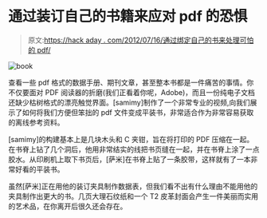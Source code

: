 # 通过装订自己的书籍来应对 pdf 的恐惧

> 原文:[https://hack aday . com/2012/07/16/通过绑定自己的书来处理可怕的 pdf/](https://hackaday.com/2012/07/16/dealing-with-the-horrors-of-pdfs-by-binding-your-own-books/)

![](../Images/f6226c02d0402ed09c385846e7c17e79.png "book")

查看一些 pdf 格式的数据手册、期刊文章，甚至整本书都是一件痛苦的事情。你不仅要面对 PDF 阅读器的折磨(我们正看着你呢，Adobe)，而且一份纯电子文档还缺少枯树格式的漂亮触觉界面。[samimy]制作了一个非常专业的视频,向我们展示了如何将我们方便但笨拙的 pdf 文件变成平装书，非常适合作为非常容易获取的离线参考资料。

[samimy]的构建基本上是几块木头和 C 夹钳，旨在将打印的 PDF 压缩在一起。在书脊上钻了几个洞后，他用非常结实的线把书页缝在一起，并在书脊上涂了一点胶水。从印刷机上取下书页后，[萨米]在书脊上贴了一条胶带，这样就有了一本非常好看的平装书。

虽然[萨米]正在用他的装订夹具制作数据表，但我们看不出有什么理由不能用他的夹具制作出更大的书。几页大理石纹纸和一个 T2 皮革封面会产生一件美丽而实用的艺术品，在你离开后很久还会存在。